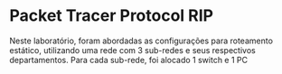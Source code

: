# Packet Tracer Protocol RIP
Neste laboratório, foram abordadas as configurações para roteamento estático, utilizando uma rede com 3 sub-redes e seus respectivos departamentos. Para cada sub-rede, foi alocado 1 switch e 1 PC
